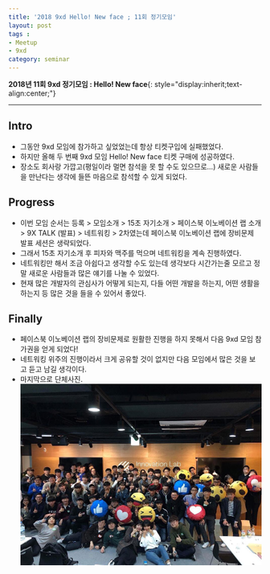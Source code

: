 ```yaml
---
title: '2018 9xd Hello! New face ; 11회 정기모임'  
layout: post  
tags :  
- Meetup
- 9xd
category: seminar
---
```


**2018년 11회 9xd 정기모임 : Hello! New face**{: style="display:inherit;text-align:center;"}

---

## Intro
- 그동안 9xd 모임에 참가하고 싶었었는데 항상 티켓구입에 실패했었다.
- 하지만 올해 두 번째 9xd 모임 Hello! New face 티켓 구매에 성공하였다.
- 장소도 회사랑 가깝고(평일이라 멀면 참석을 못 할 수도 있으므로...) 새로운 사람들을 만난다는 생각에 들뜬 마음으로 참석할 수 있게 되었다.

## Progress
- 이번 모임 순서는 등록 > 모임소개 > 15초 자기소개 > 페이스북 이노베이션 랩 소개 > 9X TALK (발표) > 네트워킹 > 2차였는데 페이스북 이노베이션 랩에 장비문제 발표 세션은 생략되었다.
- 그래서 15초 자기소개 후 피자와 맥주를 먹으며 네트워킹을 계속 진행하였다.
- 네트워킹만 해서 조금 아쉽다고 생각할 수도 있는데 생각보다 시간가는줄 모르고 정말 새로운 사람들과 많은 얘기를 나눌 수 있었다.
- 현재 많은 개발자의 관심사가 어떻게 되는지, 다들 어떤 개발을 하는지, 어떤 생활을 하는지 등 많은 것을 들을 수 있어서 좋았다.

## Finally
- 페이스북 이노베이션 랩의 장비문제로 원활한 진행을 하지 못해서 다음 9xd 모임 참가권을 얻게 되었다!
- 네트워킹 위주의 진행이라서 크게 공유할 것이 없지만 다음 모임에서 많은 것을 보고 듣고 남길 생각이다.
- 마지막으로 단체사진.     ![9xd11Meeting](/assets/images/usingimages/9xd11Meeting.jpg)
